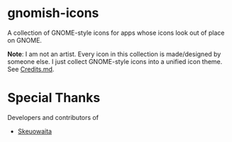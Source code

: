 # gnomish-icons

A collection of GNOME-style icons for apps whose icons look out of place on GNOME.

**Note**: I am not an artist. Every icon in this collection is made/designed by someone else.
I just collect GNOME-style icons into a unified icon theme. See [Credits.md](Credits.md).

# Special Thanks
Developers and contributors of
- [Skeuowaita](https://github.com/Frostbitten-jello/Skeuowaita)
